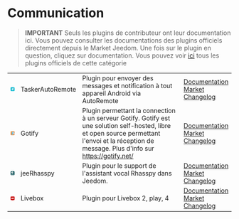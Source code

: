 
# Communication


>**IMPORTANT**
>Seuls les plugins de contributeur ont leur documentation ici. Vous pouvez consulter les documentations des plugins officiels directement depuis le Market Jeedom. Une fois sur le plugin en question, cliquez sur documentation.
>Vous pouvez voir [ici](https://market.jeedom.com/index.php?v=d&p=market&type=plugin&categorie=communication) tous les plugins officiels de cette catégorie


| | | | |
|--- | --- | --- | ---|
|<img src="TaskerAutoRemote/TaskerAutoRemote_icon.png" class="pluginLogo" width="100" />|TaskerAutoRemote|Plugin pour envoyer des messages et notification à tout appareil Android via AutoRemote|[Documentation](https://agp42.github.io/Jeedom-TaskerAutoremote/fr_FR)<br/>[Market](https://market.jeedom.com/index.php?v=d&p=market_display&id=3795)<br/>[Changelog](https://agp42.github.io/Jeedom-TaskerAutoremote/fr_FR/changelog)|
|<img src="gotify/gotify_icon.png" class="pluginLogo" width="100" />|Gotify|Plugin permettant la connection à un serveur Gotify. Gotify est une solution self-hosted, libre et open source permettant l'envoi et la réception de message. Plus d'info sur https://gotify.net/|[Documentation](https://mips2648.github.io/jeedom-plugins-docs/gotify/fr_FR/)<br/>[Market](https://market.jeedom.com/index.php?v=d&p=market_display&id=3774)<br/>[Changelog](https://mips2648.github.io/jeedom-plugins-docs/gotify/fr_FR/changelog)|
|<img src="jeerhasspy/jeerhasspy_icon.png" class="pluginLogo" width="100" />|jeeRhasspy|Plugin pour le support de l'assistant vocal Rhasspy dans Jeedom.|[Documentation](https://kiboost.github.io/jeedom_docs/plugins/jeerhasspy/fr_FR/)<br/>[Market](https://market.jeedom.com/index.php?v=d&p=market_display&id=3869)<br/>[Changelog](https://kiboost.github.io/jeedom_docs/plugins/jeerhasspy/fr_FR/changelog.html)|
|<img src="livebox/livebox_icon.png" class="pluginLogo" width="100" />|Livebox|Plugin pour Livebox 2, play, 4|[Documentation](https://jmvedrine.github.io/plugin-livebox/fr_FR/)<br/>[Market](https://market.jeedom.com/index.php?v=d&p=market_display&id=1076)<br/>[Changelog](https://jmvedrine.github.io/plugin-livebox/fr_FR/changelog)|
